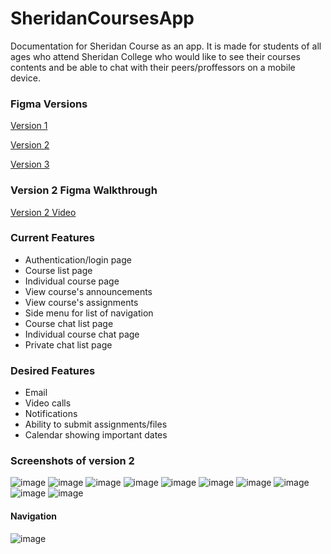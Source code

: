 # SheridanCoursesApp
Documentation for Sheridan Course as an app. It is made for students of all ages who attend Sheridan College who would like to see their courses contents and be able to chat with their peers/proffessors on a mobile device.

### Figma Versions
[Version 1](https://www.figma.com/proto/CLKsnCUpBxUCGV3oN70PDb/HCI--Assignment1?node-id=58%3A330&scaling=scale-down&page-id=0%3A1&starting-point-node-id=1%3A3&show-proto-sidebar=1)

[Version 2](https://www.figma.com/proto/ywCONwppIBKxUgAGguEvDq/HCI-Assignment2?node-id=1%3A3&scaling=scale-down&page-id=0%3A1&starting-point-node-id=1%3A3&show-proto-sidebar=1)

[Version 3](https://www.figma.com/proto/M27LmTW02PwE6rmxkW0BUa/SheridanCoursesApp3?scaling=scale-down&page-id=0%3A1&starting-point-node-id=1%3A3&show-proto-sidebar=1&node-id=1-3)

### Version 2 Figma Walkthrough
[Version 2 Video](https://youtu.be/b6e1QCPmGwg)

### Current Features
* Authentication/login page
* Course list page
* Individual course page
* View course's announcements
* View course's assignments
* Side menu for list of navigation
* Course chat list page
* Individual course chat page
* Private chat list page

### Desired Features
* Email
* Video calls
* Notifications
* Ability to submit assignments/files
* Calendar showing important dates

### Screenshots of version 2
![image](https://user-images.githubusercontent.com/94083573/220020448-45157ec7-1d9d-49bb-beef-1968252f10aa.png)
![image](https://user-images.githubusercontent.com/94083573/220020466-d06e3afd-554e-4a4a-9ecc-05e036b3e276.png)
![image](https://user-images.githubusercontent.com/94083573/220020477-a59b00ad-b765-4118-afd5-661d8ce30403.png)
![image](https://user-images.githubusercontent.com/94083573/220020492-23123e5a-0002-47c5-93a1-d896f9c4d607.png)
![image](https://user-images.githubusercontent.com/94083573/220020504-54bf35b1-42c3-4ee4-a740-6516a0f40360.png)
![image](https://user-images.githubusercontent.com/94083573/220020516-8370a8b7-aa4c-4a0e-88ea-d0b07f271fdc.png)
![image](https://user-images.githubusercontent.com/94083573/220020527-462dd524-4bd8-4e43-b080-d9c5a8ec9046.png)
![image](https://user-images.githubusercontent.com/94083573/220020535-c5576846-905b-43d9-a0b2-8f158e03f73b.png)
![image](https://user-images.githubusercontent.com/94083573/220020549-21c6f146-6ae5-494b-9e62-f51fe32da97c.png)
![image](https://user-images.githubusercontent.com/94083573/220020559-f6a81367-278a-44a7-b307-d69b47583f73.png)
#### Navigation
![image](https://user-images.githubusercontent.com/94083573/220020892-747ce0ec-1c07-4c98-bb15-a581c41281cf.png)














